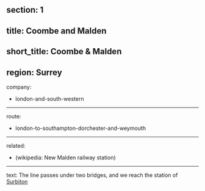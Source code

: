 section: 1
----
title: Coombe and Malden
----
short_title: Coombe & Malden
----
region: Surrey
----
company:
- london-and-south-western
----
route:
- london-to-southampton-dorchester-and-weymouth
----
related:
- (wikipedia: New Malden railway station)
----
text: The line passes under two bridges, and we reach the station of [Surbiton](/stations/surbiton)
